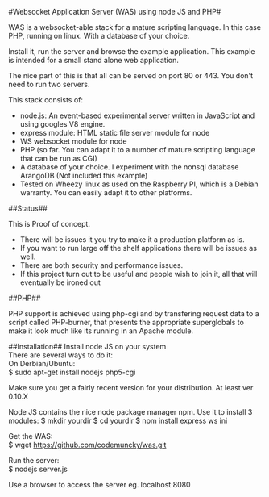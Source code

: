 #Websocket Application Server (WAS) using node JS and PHP#

WAS is a websocket-able stack for a mature scripting language.
In this case PHP, running on linux. With a database of your choice.

Install it, run the server and browse the example application.
This example is intended for a small stand alone web application. 

The nice part of this is that all can be served on  port 80 or 443. 
You don't need to run two servers.

This stack consists of:

* node.js: An event-based experimental server written in JavaScript and using googles V8 engine.
* express module: HTML static file server module for node
* WS websocket module for node
* PHP (so far. You can adapt it to a number of mature scripting language that can be run as CGI)
* A database of your choice. I experiment with the nonsql database ArangoDB (Not included this example)
*  Tested on Wheezy linux as used on the Raspberry PI, which is a Debian warranty. You can easily adapt it to other platforms. 

##Status##

This is Proof of concept. 
* There will be issues it you try to make it a production platform as is.
* If you want to run large off the shelf applications there will be issues as well.
* There are both security and performance issues.
* If this project turn out to be useful and people wish to join it, all that will eventually be ironed out

##PHP##

PHP support is achieved using php-cgi and by transfering request data to a script called PHP-burner, that presents the appropriate superglobals to make it look much like its running in an Apache module.

##Installation##
Install node JS on your system  
There are several ways to do it:  
On Derbian/Ubuntu:  
$ sudo apt-get install nodejs php5-cgi

Make sure you get a fairly recent version for your distribution. At least ver 0.10.X

Node JS contains the nice node package manager npm. Use it to install 3 modules: 
$ mkdir yourdir
$ cd yourdir
$ npm install express ws ini

Get the WAS:  
$ wget https://github.com/codemuncky/was.git

Run the server:  
$ nodejs server.js

Use a browser to access the server eg. localhost:8080

